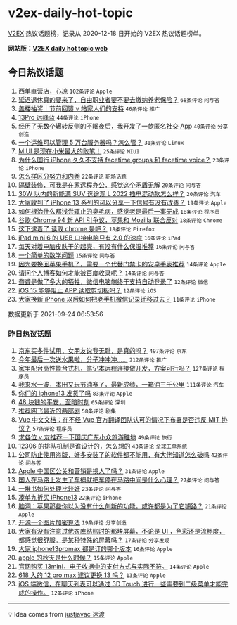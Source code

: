 # v2ex-daily-hot-topic

[V2EX](https://www.v2ex.com/) 热议话题榜，记录从 2020-12-18 日开始的 V2EX 热议话题榜单。

**网站版：[V2EX daily hot topic web](https://boojack.github.io/v2ex-daily-hot-topic-web/)**

## 今日热议话题

<!-- TODAY BEGIN -->

1. [西单直营店，心凉](https://www.v2ex.com/t/803799) `102条评论` `Apple`
1. [延迟退休真的要来了，自由职业者要不要去缴纳养老保险？](https://www.v2ex.com/t/803800) `68条评论` `问与答`
1. [盖楼抽奖｜节前回馈 v 站家人们的支持](https://www.v2ex.com/t/803832) `46条评论` `推广`
1. [13Pro 远峰蓝](https://www.v2ex.com/t/803797) `44条评论` `iPhone`
1. [经历了无数个辗转反侧的不眠夜后，我开发了一款匿名社交 App](https://www.v2ex.com/t/803825) `40条评论` `分享创造`
1. [一个运维可以管理 5 万台服务器吗？怎么管？](https://www.v2ex.com/t/803912) `31条评论` `Linux`
1. [MIUI 是现在小米最大的败笔！](https://www.v2ex.com/t/803858) `25条评论` `MIUI`
1. [为什么国行 iPhone 久久不支持 facetime groups 和 facetime voice？](https://www.v2ex.com/t/803877) `23条评论` `iPhone`
1. [怎么样区分努力和内卷](https://www.v2ex.com/t/803900) `22条评论` `职场话题`
1. [隔壁装修，可我是在家远程办公，感觉这个矛盾无解](https://www.v2ex.com/t/803878) `20条评论` `问与答`
1. [30W 以内的新能源 SUV 选途观 L 2022 插电混动款怎么样？](https://www.v2ex.com/t/803815) `20条评论` `汽车`
1. [大家收到了 iPhone 13 系列的可以分享一下信号有没有改善？](https://www.v2ex.com/t/803859) `19条评论` `Apple`
1. [如何根治什么都浅尝辄止的臭毛病，感觉老是最后一事无成](https://www.v2ex.com/t/803887) `18条评论` `程序员`
1. [谷歌 Chrome 94 新 API 引争议，苹果和 Mozilla 联合反对](https://www.v2ex.com/t/803882) `18条评论` `Chrome`
1. [这下逮着了 读取 chrome 是吧？](https://www.v2ex.com/t/803847) `18条评论` `Firefox`
1. [iPad mini 6 的 USB 口接电脑只有 2.0 的速度](https://www.v2ex.com/t/803844) `16条评论` `iPad`
1. [每天对着电脑皮肤干的起壳，有没有什么保湿推荐](https://www.v2ex.com/t/803818) `16条评论` `问与答`
1. [一个简单的数学问题](https://www.v2ex.com/t/803860) `15条评论` `问与答`
1. [因为要换回苹果手机了，需要一个代替门禁卡的安卓手表推荐](https://www.v2ex.com/t/803862) `14条评论` `Apple`
1. [请问个人博客如何才能被百度收录呢？](https://www.v2ex.com/t/803838) `14条评论` `问与答`
1. [聋聋是做了多大的牺牲，微信电脑端终于支持自动登录了](https://www.v2ex.com/t/803894) `12条评论` `微信`
1. [iOS 15 能够阻止 APP 读取剪切板吗？](https://www.v2ex.com/t/803792) `12条评论` `iOS`
1. [大家换新 iPhone 以后如何把老手机微信记录迁移过去？](https://www.v2ex.com/t/803906) `11条评论` `iPhone`

数据更新于 2021-09-24 06:53:56

<!-- TODAY END -->

### 昨日热议话题

<!-- YESTERDAY BEGIN -->

1. [京东买多件试用，女朋友说我无耻，是真的吗？](https://www.v2ex.com/t/803529) `497条评论` `京东`
1. [今年最后一次送水果啦，分子冲冲冲......](https://www.v2ex.com/t/803560) `212条评论` `推广`
1. [家里配台高性能台式机，笔记本远程连接做开发，方案可行吗？](https://www.v2ex.com/t/803554) `127条评论` `程序员`
1. [我来水一波，本田又玩节油赛了，最新成绩，一箱油三千公里](https://www.v2ex.com/t/803527) `111条评论` `汽车`
1. [你们的 iphone13 发货了吗](https://www.v2ex.com/t/803552) `83条评论` `Apple`
1. [48 块钱的平安，至暗时刻](https://www.v2ex.com/t/803718) `65条评论` `深圳`
1. [推荐网飞最近的两部剧](https://www.v2ex.com/t/803528) `58条评论` `剧集`
1. [Vue 中文文档：在不经 Vue 官方翻译团队认可的情况下布署是否违反 MIT 协议？](https://www.v2ex.com/t/803701) `57条评论` `程序员`
1. [求各位 v 友推荐一下国庆广东小众旅游胜地](https://www.v2ex.com/t/803573) `49条评论` `旅行`
1. [12306 的排队机制是谁设计的，怎么想的](https://www.v2ex.com/t/803662) `43条评论` `全球工单系统`
1. [公司防止使用盗版，好多安装了的软件都不能用，有大佬知道怎么破吗](https://www.v2ex.com/t/803652) `42条评论` `问与答`
1. [Apple 中国区公关和营销是换人了吗？](https://www.v2ex.com/t/803751) `31条评论` `Apple`
1. [国人在马路上发生了车祸就把车停在马路中间是什么心理？](https://www.v2ex.com/t/803535) `27条评论` `问与答`
1. [一堆书如何处理比较好](https://www.v2ex.com/t/803616) `23条评论` `问与答`
1. [凑单九折买 iPhone13](https://www.v2ex.com/t/803668) `22条评论` `iPhone`
1. [脑洞：苹果那些你以为没有什么创新的功能，或许都是为了它铺路？](https://www.v2ex.com/t/803689) `21条评论` `Apple`
1. [开源一个图片加密算法](https://www.v2ex.com/t/803754) `19条评论` `分享创造`
1. [大家有没有注意过优衣库结账时的那块屏幕，不论是 UI ，色彩还是流畅度，都感觉很舒服。是某种特殊的屏幕吗？](https://www.v2ex.com/t/803600) `17条评论` `分享发现`
1. [大家 iphone13promax 都是订的哪个版本](https://www.v2ex.com/t/803647) `16条评论` `Apple`
1. [apple 的秋天是什么时候？](https://www.v2ex.com/t/803677) `15条评论` `Apple`
1. [官网购买 13mini，电子收据中的支付方式与实际不符。](https://www.v2ex.com/t/803661) `14条评论` `Apple`
1. [618 入的 12 pro max 建议更换 13 吗？](https://www.v2ex.com/t/803748) `13条评论` `Apple`
1. [iOS 端微信，在聊天列表可以通过 3D Touch 进行一些需要到二级菜单才能完成的操作。](https://www.v2ex.com/t/803587) `12条评论` `iPhone`

<!-- YESTERDAY END -->

---

💡 Idea comes from [justjavac 迷渡](https://github.com/justjavac/)
